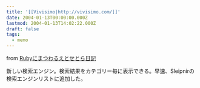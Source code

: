 ```yaml
---
title: '[[Vivisimo|http://vivisimo.com/]]'
date: 2004-01-13T00:00:00.000Z
lastmod: 2004-01-13T14:02:22.000Z
draft: false
tags:
  - memo
---
```


from [Rubyにまつわるえとせとら日記](http://www.rubyist.net/~tamura/d/?date=20040108#p02)

新しい検索エンジン。検索結果をカテゴリー毎に表示できる。早速、Sleipnirの検索エンジンリストに追加した。
